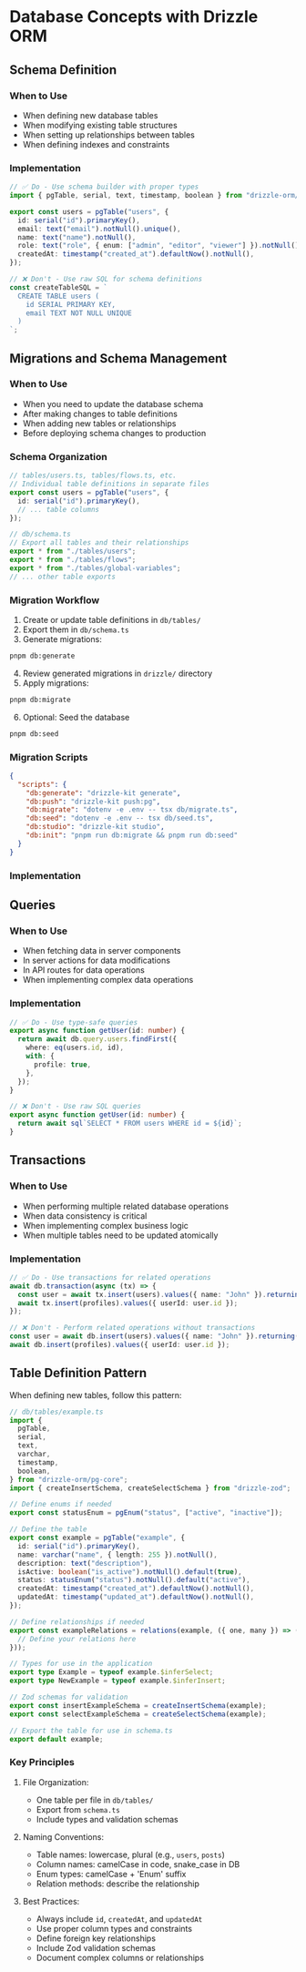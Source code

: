# Database Concepts with Drizzle ORM

## Schema Definition

### When to Use

- When defining new database tables
- When modifying existing table structures
- When setting up relationships between tables
- When defining indexes and constraints

### Implementation

```typescript
// ✅ Do - Use schema builder with proper types
import { pgTable, serial, text, timestamp, boolean } from "drizzle-orm/pg-core";

export const users = pgTable("users", {
  id: serial("id").primaryKey(),
  email: text("email").notNull().unique(),
  name: text("name").notNull(),
  role: text("role", { enum: ["admin", "editor", "viewer"] }).notNull(),
  createdAt: timestamp("created_at").defaultNow().notNull(),
});

// ❌ Don't - Use raw SQL for schema definitions
const createTableSQL = `
  CREATE TABLE users (
    id SERIAL PRIMARY KEY,
    email TEXT NOT NULL UNIQUE
  )
`;
```

## Migrations and Schema Management

### When to Use

- When you need to update the database schema
- After making changes to table definitions
- When adding new tables or relationships
- Before deploying schema changes to production

### Schema Organization

```typescript
// tables/users.ts, tables/flows.ts, etc.
// Individual table definitions in separate files
export const users = pgTable("users", {
  id: serial("id").primaryKey(),
  // ... table columns
});

// db/schema.ts
// Export all tables and their relationships
export * from "./tables/users";
export * from "./tables/flows";
export * from "./tables/global-variables";
// ... other table exports
```

### Migration Workflow

1. Create or update table definitions in `db/tables/`
2. Export them in `db/schema.ts`
3. Generate migrations:

```bash
pnpm db:generate
```

4. Review generated migrations in `drizzle/` directory
5. Apply migrations:

```bash
pnpm db:migrate
```

6. Optional: Seed the database

```bash
pnpm db:seed
```

### Migration Scripts

```json
{
  "scripts": {
    "db:generate": "drizzle-kit generate",
    "db:push": "drizzle-kit push:pg",
    "db:migrate": "dotenv -e .env -- tsx db/migrate.ts",
    "db:seed": "dotenv -e .env -- tsx db/seed.ts",
    "db:studio": "drizzle-kit studio",
    "db:init": "pnpm run db:migrate && pnpm run db:seed"
  }
}
```

### Implementation

## Queries

### When to Use

- When fetching data in server components
- In server actions for data modifications
- In API routes for data operations
- When implementing complex data operations

### Implementation

```typescript
// ✅ Do - Use type-safe queries
export async function getUser(id: number) {
  return await db.query.users.findFirst({
    where: eq(users.id, id),
    with: {
      profile: true,
    },
  });
}

// ❌ Don't - Use raw SQL queries
export async function getUser(id: number) {
  return await sql`SELECT * FROM users WHERE id = ${id}`;
}
```

## Transactions

### When to Use

- When performing multiple related database operations
- When data consistency is critical
- When implementing complex business logic
- When multiple tables need to be updated atomically

### Implementation

```typescript
// ✅ Do - Use transactions for related operations
await db.transaction(async (tx) => {
  const user = await tx.insert(users).values({ name: "John" }).returning();
  await tx.insert(profiles).values({ userId: user.id });
});

// ❌ Don't - Perform related operations without transactions
const user = await db.insert(users).values({ name: "John" }).returning();
await db.insert(profiles).values({ userId: user.id });
```

## Table Definition Pattern

When defining new tables, follow this pattern:

```typescript
// db/tables/example.ts
import {
  pgTable,
  serial,
  text,
  varchar,
  timestamp,
  boolean,
} from "drizzle-orm/pg-core";
import { createInsertSchema, createSelectSchema } from "drizzle-zod";

// Define enums if needed
export const statusEnum = pgEnum("status", ["active", "inactive"]);

// Define the table
export const example = pgTable("example", {
  id: serial("id").primaryKey(),
  name: varchar("name", { length: 255 }).notNull(),
  description: text("description"),
  isActive: boolean("is_active").notNull().default(true),
  status: statusEnum("status").notNull().default("active"),
  createdAt: timestamp("created_at").defaultNow().notNull(),
  updatedAt: timestamp("updated_at").defaultNow().notNull(),
});

// Define relationships if needed
export const exampleRelations = relations(example, ({ one, many }) => ({
  // Define your relations here
}));

// Types for use in the application
export type Example = typeof example.$inferSelect;
export type NewExample = typeof example.$inferInsert;

// Zod schemas for validation
export const insertExampleSchema = createInsertSchema(example);
export const selectExampleSchema = createSelectSchema(example);

// Export the table for use in schema.ts
export default example;
```

### Key Principles

1. File Organization:

   - One table per file in `db/tables/`
   - Export from `schema.ts`
   - Include types and validation schemas

2. Naming Conventions:

   - Table names: lowercase, plural (e.g., `users`, `posts`)
   - Column names: camelCase in code, snake_case in DB
   - Enum types: camelCase + 'Enum' suffix
   - Relation methods: describe the relationship

3. Best Practices:
   - Always include `id`, `createdAt`, and `updatedAt`
   - Use proper column types and constraints
   - Define foreign key relationships
   - Include Zod validation schemas
   - Document complex columns or relationships
